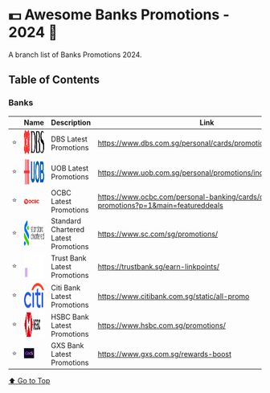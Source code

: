 # 💵 Awesome Banks Promotions - 2024 🤑

A branch list of Banks Promotions 2024.

## Table of Contents

### Banks

|  | Name | Description | Link |
| -- | ---| ------ | ------ |
| ⭐ | <img src="public/DBS.svg" alt="DBS Logo" width="50" height="50"> | DBS Latest Promotions |   https://www.dbs.com.sg/personal/cards/promotions/default.page
| ⭐ | <img src="public/UOB.svg" alt="UOB Logo" width="50" height="50"> | UOB Latest Promotions |   https://www.uob.com.sg/personal/promotions/index.page
| ⭐ | <img src="public/OCBC.png" alt="OCBC Logo" width="30" height="10"> | OCBC Latest Promotions |  https://www.ocbc.com/personal-banking/cards/card-promotions?p=1&main=featureddeals
| ⭐ | <img src="public/STANDARD-CHARTERED.svg" alt="STANDARD-CHARTERED Logo" width="50" height="50"> | Standard Chartered Latest Promotions |  https://www.sc.com/sg/promotions/
| ⭐ | <img src="public/TRUST-BANK.svg" alt="TRUST-BANK Logo" width="50" height="50"> | Trust Bank Latest Promotions |  https://trustbank.sg/earn-linkpoints/
| ⭐ | <img src="public/CITI.svg" alt="CITI Logo" width="50" height="50"> | Citi Bank Latest Promotions |  https://www.citibank.com.sg/static/all-promo
| ⭐ | <img src="public/HSBC.svg" alt="HSBC Logo" width="50" height="50"> | HSBC Bank Latest Promotions |  https://www.hsbc.com.sg/promotions/
| ⭐ | <img src="public/GSX.png" alt="GSX Logo" width="20" height="20"> | GXS Bank Latest Promotions |  https://www.gxs.com.sg/rewards-boost



[⬆️ Go to Top](#table-of-contents)
